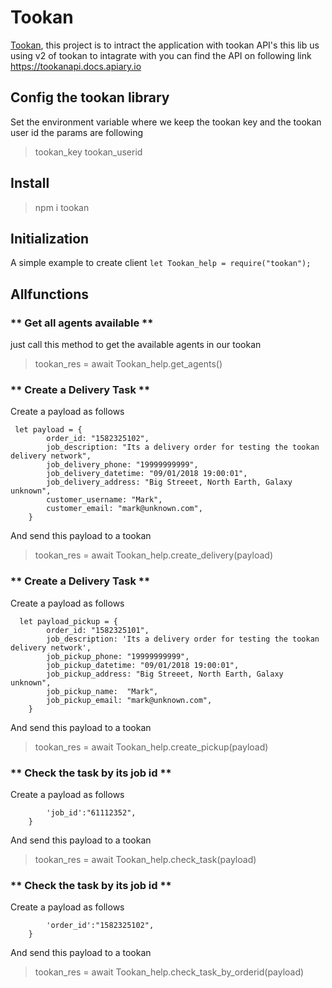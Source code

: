 # **Tookan**
[Tookan](https://gitlab.com/npm-package-jilabaji/tookan), this project is to intract the application with tookan API's 
this lib us using v2 of tookan to intagrate with you can find the API on following link https://tookanapi.docs.apiary.io

## **Config the tookan library**
Set the environment variable where we keep the tookan key and the tookan user id 
the params are following
> tookan_key
> tookan_userid

## **Install**
> npm  i  tookan

## **Initialization**
A simple example to create client
` let Tookan_help = require("tookan"); `

## **Allfunctions**
### ** Get all agents available **
just call this method to get the available agents in our tookan
> tookan_res = await Tookan_help.get_agents() 

### ** Create a Delivery Task **
Create a payload as follows

```
 let payload = {
        order_id: "1582325102",
        job_description: "Its a delivery order for testing the tookan delivery network",
        job_delivery_phone: "19999999999",
        job_delivery_datetime: "09/01/2018 19:00:01",
        job_delivery_address: "Big Streeet, North Earth, Galaxy unknown",
        customer_username: "Mark",
        customer_email: "mark@unknown.com",
    } 
```
And send this payload to a tookan
> tookan_res = await Tookan_help.create_delivery(payload) 

### ** Create a Delivery Task **
Create a payload as follows

```
  let payload_pickup = {
        order_id: "1582325101",
        job_description: 'Its a delivery order for testing the tookan delivery network',
        job_pickup_phone: "19999999999",
        job_pickup_datetime: "09/01/2018 19:00:01",
        job_pickup_address: "Big Streeet, North Earth, Galaxy unknown",
        job_pickup_name:  "Mark",
        job_pickup_email: "mark@unknown.com",
    } 
```

And send this payload to a tookan
> tookan_res = await Tookan_help.create_pickup(payload) 

### ** Check the task by its job id **
Create a payload as follows

```  let payload = {
        'job_id':"61112352",
    } 
```
And send this payload to a tookan
> tookan_res = await Tookan_help.check_task(payload) 

### ** Check the task by its job id **
Create a payload as follows

```  let payload = {
        'order_id':"1582325102",
    } 
```

And send this payload to a tookan
> tookan_res = await Tookan_help.check_task_by_orderid(payload)